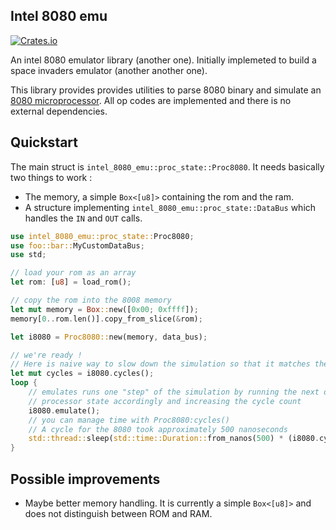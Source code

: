 Intel 8080 emu
--------
[![Crates.io](https://img.shields.io/crates/v/intel-8080-emu.svg?style=flat-square)](https://crates.io/crates/intel-8080-emu)

An intel 8080 emulator library (another one). Initially implemeted to build a space invaders 
emulator (another another one).

This library provides provides utilities to parse 8080 binary and simulate an 
[8080 microprocessor](https://en.wikipedia.org/wiki/Intel_8080). All op codes are implemented and 
there is no external dependencies.


Quickstart
----------

The main struct is `intel_8080_emu::proc_state::Proc8080`. It needs basically two things to work :
 - The memory, a simple `Box<[u8]>` containing the rom and the ram.
 - A structure implementing `intel_8080_emu::proc_state::DataBus` which handles the `IN` and `OUT`
calls.

```rust
use intel_8080_emu::proc_state::Proc8080;
use foo::bar::MyCustomDataBus;
use std;

// load your rom as an array
let rom: [u8] = load_rom();

// copy the rom into the 8008 memory
let mut memory = Box::new([0x00; 0xffff]); 
memory[0..rom.len()].copy_from_slice(&rom);

let i8080 = Proc8080::new(memory, data_bus);

// we're ready ! 
// Here is naive way to slow down the simulation so that it matches the original speed of the 8080
let mut cycles = i8080.cycles();
loop {
    // emulates runs one "step" of the simulation by running the next opcode, mutating the 
    // processor state accordingly and increasing the cycle count
    i8080.emulate();
    // you can manage time with Proc8080:cycles()
    // A cycle for the 8080 took approximately 500 nanoseconds
    std::thread::sleep(std::time::Duration::from_nanos(500) * (i8080.cycles() - cycles)
}   

```

Possible improvements
----
 - Maybe better memory handling. It is currently a simple `Box<[u8]>` and does not distinguish 
 between ROM and RAM.
